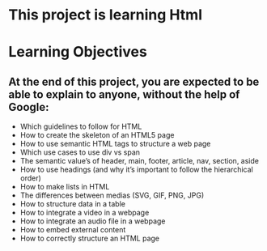 # This project is learning Html

# Learning Objectives

 <h2> At the end of this project, you are expected to be able to explain to anyone, without the help of Google: </h2>
<ul>
    <li> Which guidelines to follow for HTML </li>
    <li> How to create the skeleton of an HTML5 page </li>
    <li> How to use semantic HTML tags to structure a web page </li>
    <li> Which use cases to use div vs span </li>
    <li> The semantic value’s of header, main, footer, article, nav, section, aside </li>
    <li> How to use headings (and why it’s important to follow the hierarchical order) </li>
    <li> How to make lists in HTML </li>
    <li> The differences between medias (SVG, GIF, PNG, JPG) </li>
    <li> How to structure data in a table </li>
    <li> How to integrate a video in a webpage </li>
    <li> How to integrate an audio file in a webpage </li>
    <li> How to embed external content </li>
    <li> How to correctly structure an HTML page </li>
</ul>